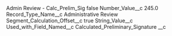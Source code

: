 <?xml version="1.0" encoding="UTF-8"?>
<CustomMetadata xmlns="http://soap.sforce.com/2006/04/metadata" xmlns:xsi="http://www.w3.org/2001/XMLSchema-instance" xmlns:xsd="http://www.w3.org/2001/XMLSchema">
    <label>Admin Review - Calc_Prelim_Sig</label>
    <protected>false</protected>
    <values>
        <field>Number_Value__c</field>
        <value xsi:type="xsd:double">245.0</value>
    </values>
    <values>
        <field>Record_Type_Name__c</field>
        <value xsi:type="xsd:string">Administrative Review</value>
    </values>
    <values>
        <field>Segment_Calculation_Offset__c</field>
        <value xsi:type="xsd:boolean">true</value>
    </values>
    <values>
        <field>String_Value__c</field>
        <value xsi:nil="true"/>
    </values>
    <values>
        <field>Used_with_Field_Named__c</field>
        <value xsi:type="xsd:string">Calculated_Preliminary_Signature __c</value>
    </values>
</CustomMetadata>
